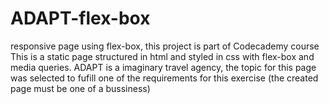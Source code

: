 # ADAPT-flex-box
responsive page using flex-box, this project is part of Codecademy course
This is a static page structured in html and styled in css with flex-box and media queries.
ADAPT is a imaginary travel agency, the topic for this page was selected to fufill one of the requirements for this exercise (the created page must be one of a bussiness) 
